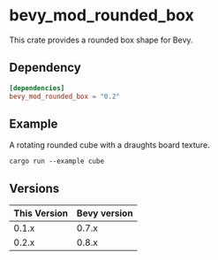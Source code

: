 # bevy_mod_rounded_box

This crate provides a rounded box shape for Bevy.

## Dependency

```toml
[dependencies]
bevy_mod_rounded_box = "0.2"
```

## Example

A rotating rounded cube with a draughts board texture.

```shell
cargo run --example cube
```

## Versions

| This Version | Bevy version |
|--------------|--------------|
| 0.1.x        | 0.7.x        |
| 0.2.x        | 0.8.x        |